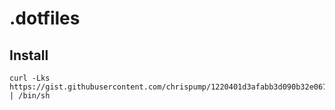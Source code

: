# .dotfiles

## Install

```
curl -Lks https://gist.githubusercontent.com/chrispump/1220401d3afabb3d090b32e067cee2ac/raw/35d14b533430f49c6097517ebb81158d0033bf6b/.dotfiles%2520Install | /bin/sh
```
